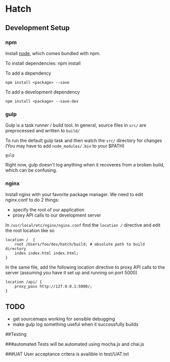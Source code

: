 # Hatch

## Development Setup

### npm
Install [node](nodejs.org), which comes bundled with npm.

To install dependencies:
    npm install

To add a dependency

````
npm install <package> --save
````

To add a development dependency

````
npm install <package> --save-dev
````

### gulp
Gulp is a task runner / build tool. In general, source files in `src/` are preprocessed and written to `build/`

To run the default gulp task and then watch the `src/` directory for changes (You may have to add `node_modules/.bin` to your $PATH)

````
gulp
````

Right now, gulp doesn't log anything when it recoveres from a broken build, which can be confusing.

### nginx
Install nginx with your favorite package manager.
We need to edit nginx.conf to do 2 things:
+ specify the root of our application
+ proxy API calls to our development server

In `/usr/local/etc/nginx/nginx.conf` find the `location /` directive and edit the root location like so

````
location /  {
    root /Users/foo/dev/hatch/build; # absolute path to build directory
    index index.html index.html;
}
````

In the same file, add the following location directive to proxy API calls to the server (assuming you have it set up and running on port 5000)

````
location /api/ {
    proxy_pass http://127.0.0.1:5000/;
}
````

## TODO
  + get sourcemaps working for sensible debugging
  + make gulp log something useful when it successfully builds


##Testing
  
###automated
Tests will be automated using mocha.js and chai.js

###UAT
User acceptance critera is availible in test/UAT.txt

